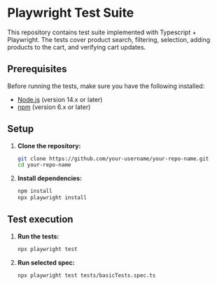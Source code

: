 # Playwright Test Suite

This repository contains test suite implemented with Typescript + Playwright. The tests cover product search, filtering, selection, adding products to the cart, and verifying cart updates.

## Prerequisites

Before running the tests, make sure you have the following installed:

- [Node.js](https://nodejs.org/) (version 14.x or later)
- [npm](https://www.npmjs.com/) (version 6.x or later)

## Setup

1. **Clone the repository:**

   ```bash
   git clone https://github.com/your-username/your-repo-name.git
   cd your-repo-name

2. **Install dependencies:**   
   ```bash
   npm install
   npx playwright install

## Test execution

1. **Run the tests:**
   ```bash
   npx playwright test

2. **Run selected spec:**
   ```bash
   npx playwright test tests/basicTests.spec.ts